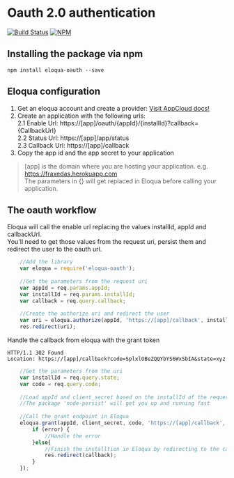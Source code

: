 # Oauth 2.0 authentication
[![Build Status](https://travis-ci.org/fraxedas/eloqua-oauth.svg)](https://travis-ci.org/fraxedas/eloqua-oauth)
[![NPM](https://nodei.co/npm/eloqua-oauth.png?mini=true)](https://npmjs.org/package/eloqua-oauth)

## Installing the package via npm
```
npm install eloqua-oauth --save
```

## Eloqua configuration
1. Get an eloqua account and create a provider: [Visit AppCloud docs!](http://docs.oracle.com/cloud/latest/marketingcs_gs/OMCAB/index.html#Developers/AppCloud/appcloud.htm%3FTocPath%3DAppCloud%2520Development%2520Framework%7C_____0)
2. Create an application with the following urls:  
  2.1 Enable Url: https://[app]/oauth/{appId}/{installId}?callback={CallbackUrl}  
  2.2 Status Url: https://[app]/app/status  
  2.3 Callback Url: https://[app]/callback  
3. Copy the app id and the app secret to your application  

>[app] is the domain where you are hosting your application. e.g. https://fraxedas.herokuapp.com  
>The parameters in {} will get replaced in Eloqua before calling your application.  

## The oauth workflow
Eloqua will call the enable url replacing the values installId, appId and callbackUrl.  
You'll need to get those values from the request uri, persist them and redirect the user to the oauth url.  
```JavaScript
    //Add the library
    var eloqua = require('eloqua-oauth');
    
    //Get the parameters from the request uri
    var appId = req.params.appId;
    var installId = req.params.installId;
    var callback = req.query.callback;
    
    //Create the authorize uri and redirect the user
    var uri = eloqua.authorize(appId, 'https://[app]/callback', installId);
    res.redirect(uri);
```

Handle the callback from eloqua with the grant token  
```
HTTP/1.1 302 Found
Location: https://[app]/callback?code=SplxlOBeZQQYbYS6WxSbIA&state=xyz
```
```JavaScript
    //Get the parameters from the uri
    var installId = req.query.state;
    var code = req.query.code;
    
    //Load appId and client_secret based on the installId of the request
    //The package 'node-persist' will get you up and running fast
    
    //Call the grant endpoint in Eloqua       
    eloqua.grant(appId, client_secret, code, 'https://[app]/callback', function (error, body) {
        if (error) {
            //Handle the error
        }else{
			//Finish the installtion in Eloqua by redirecting to the callback in the previous step
            res.redirect(callback);
        }
    });
```
